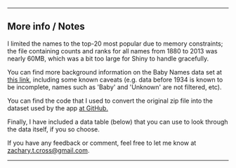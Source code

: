 
----------

## More info / Notes

I limited the names to the top-20 most popular due to memory constraints; the file containing counts and ranks for all names from 1880 to 2013 was nearly 60MB, which was a bit too large for Shiny to handle gracefully.

You can find more background information on the Baby Names data set at [this link](http://www.ssa.gov/oact/babynames/background.html), including some known caveats (e.g. data before 1934 is known to be incomplete, names such as 'Baby' and 'Unknown' are not filtered, etc).

You can find the code that I used to convert the original zip file into the dataset used by the app [at GitHub.](https://github.com/balladeer/coursera_data_products_shiny_app/blob/master/prep_data.R)

Finally, I have included a data table (below) that you can use to look through the data itself, if you so choose.

If you have any feedback or comment, feel free to let me know at zachary.t.cross@gmail.com.

----------
